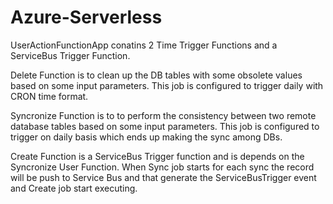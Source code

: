 # Azure-Serverless
UserActionFunctionApp conatins 2 Time Trigger Functions and a ServiceBus Trigger Function.

Delete Function is to clean up the DB tables with some obsolete values based on some input parameters. This job is configured  to trigger daily with CRON time format.

Syncronize Function is to to perform the consistency between two remote database tables based on some input parameters. This job is configured to trigger on daily basis which ends up making the sync among DBs.

Create Function is a ServiceBus Trigger function and is depends on the Syncronize User Function. When Sync job starts for each sync the record will be push to Service Bus and that generate the ServiceBusTrigger event and Create job start executing.
